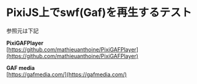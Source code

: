 # PixiJS上でswf(Gaf)を再生するテスト
参照元は下記

**PixiGAFPlayer**  
[https://github.com/mathieuanthoine/PixiGAFPlayer](https://github.com/mathieuanthoine/PixiGAFPlayer)

**GAF media**  
[https://gafmedia.com/](https://gafmedia.com/)
